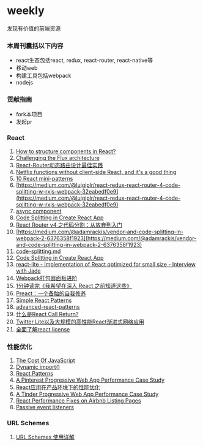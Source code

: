 # weekly
发现有价值的前端资源

### 本周刊囊括以下内容
+ react生态包括react, redux, react-router, react-native等
+ 移动web
+ 构建工具包括webpack
+ nodejs

### 贡献指南
+ fork本项目
+ 发起pr

### React
1. [How to structure components in React?](https://reallifeprogramming.com/how-to-structure-components-in-react-54fc43e71546)
2. [Challenging the Flux architecture](https://medium.com/@raul.mihaila/challenging-the-flux-architecture-2838152a0f8f)
3. [React-Router动态路由设计最佳实践](https://segmentfault.com/a/1190000011765141)
4. [Netflix functions without client-side React, and it's a good thing](https://jakearchibald.com/2017/netflix-and-react/)
5. [10 React mini-patterns](https://hackernoon.com/10-react-mini-patterns-c1da92f068c5)
6. [https://medium.com/@luigiplr/react-redux-react-router-4-code-splitting-w-rxjs-webpack-32eabedf0e9](https://medium.com/@luigiplr/react-redux-react-router-4-code-splitting-w-rxjs-webpack-32eabedf0e9)
7. [async component](https://gist.github.com/acdlite/a68433004f9d6b4cbc83b5cc3990c194)
8. [Code Splitting in Create React App](https://serverless-stack.com/chapters/code-splitting-in-create-react-app.html)
9. [React Router v4 之代码分割：从放弃到入门](http://www.wukai.me/2017/09/25/react-router-v4-code-splitting/)
10. [https://medium.com/@adamrackis/vendor-and-code-splitting-in-webpack-2-6376358f1923](https://medium.com/@adamrackis/vendor-and-code-splitting-in-webpack-2-6376358f1923)
11. [code-splitting.md](https://github.com/ReactTraining/react-router/blob/master/packages/react-router-dom/docs/guides/code-splitting.md)
12. [Code Splitting in Create React App](https://serverless-stack.com/chapters/code-splitting-in-create-react-app.html)
13. [react-lite - Implementation of React optimized for small size - Interview with Jade](https://survivejs.com/blog/react-lite-interview/)
14. [Webpack打包器面板进阶](http://web.jobbole.com/92901/)
15. [1分钟读完《我希望在深入 React 之前知道这些》](https://segmentfault.com/a/1190000011809919)
16. [Preact：一个备胎的自我修养](https://zhuanlan.zhihu.com/p/30796007)
17. [Simple React Patterns](http://lucasmreis.github.io/blog/simple-react-patterns/)
18. [advanced-react-patterns](https://github.com/leanjscom/advanced-react-patterns)
19. [什么是React Call Return?](https://zhuanlan.zhihu.com/p/30915829)
20. [Twitter Lite以及大规模的高性能React渐进式网络应用](http://blog.csdn.net/neal1991/article/details/70193602)
21. [全面了解react license](https://github.com/ihtml5/weekly/blob/master/react%20license/%E5%85%A8%E9%9D%A2%E4%BA%86%E8%A7%A3react%20license.md)
### 性能优化

1. [The Cost Of JavaScript](https://medium.com/dev-channel/the-cost-of-javascript-84009f51e99e)
2. [Dynamic import()](https://developers.google.com/web/updates/2017/11/dynamic-import)
3. [React Patterns](https://reacttraining.com/patterns/)
4. [A Pinterest Progressive Web App Performance Case Study](https://medium.com/dev-channel/a-pinterest-progressive-web-app-performance-case-study-3bd6ed2e6154)
5. [React应用在产品环境下的性能优化](http://benweizhu.github.io/blog/2017/05/12/react-redux-production-optimisation/)
6. [A Tinder Progressive Web App Performance Case Study](https://medium.com/@addyosmani/a-tinder-progressive-web-app-performance-case-study-78919d98ece0)
7. [React Performance Fixes on Airbnb Listing Pages](https://medium.com/airbnb-engineering/recent-web-performance-fixes-on-airbnb-listing-pages-6cd8d93df6f4)
8. [Passive event listeners](https://github.com/WICG/EventListenerOptions/blob/gh-pages/explainer.md#feature-detection)

### URL Schemes
1. [URL Schemes 使用详解](https://www.jianshu.com/p/d3185c70cc44)
